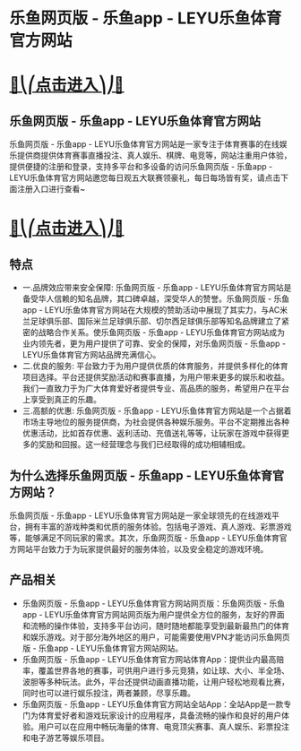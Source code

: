 # 乐鱼网页版 - 乐鱼app - LEYU乐鱼体育官方网站

# [🍉⎝⎛点击进入⎞⎠🍉](https://kkdd668.cn)
## 乐鱼网页版 - 乐鱼app - LEYU乐鱼体育官方网站
乐鱼网页版 - 乐鱼app - LEYU乐鱼体育官方网站是一家专注于体育赛事的在线娱乐提供商提供体育赛事直播投注、真人娱乐、棋牌、电竞等，网站注重用户体验，提供便捷的注册和登录，支持多平台和多设备的访问乐鱼网页版 - 乐鱼app - LEYU乐鱼体育官方网站邀您每日观五大联赛领豪礼，每日每场皆有奖，请点击下面注册入口进行查看~
# [🍉⎝⎛点击进入⎞⎠🍉](https://kkdd668.cn)

## 特点
- 一.品牌效应带来安全保障: 乐鱼网页版 - 乐鱼app - LEYU乐鱼体育官方网站是备受华人信赖的知名品牌，其口碑卓越，深受华人的赞誉。乐鱼网页版 - 乐鱼app - LEYU乐鱼体育官方网站在大规模的赞助活动中展现了其实力，与AC米兰足球俱乐部、国际米兰足球俱乐部、切尔西足球俱乐部等知名品牌建立了紧密的战略合作关系。使乐鱼网页版 - 乐鱼app - LEYU乐鱼体育官方网站成为业内领先者，更为用户提供了可靠、安全的保障，对乐鱼网页版 - 乐鱼app - LEYU乐鱼体育官方网站品牌充满信心。
- 二.优良的服务: 平台致力于为用户提供优质的体育服务，并提供多样化的体育项目选择。平台还提供奖励活动和赛事直播，为用户带来更多的娱乐和收益。我们一直致力于为广大体育爱好者提供专业、高品质的服务，希望用户在平台上享受到真正的乐趣。
- 三.高额的优惠: 乐鱼网页版 - 乐鱼app - LEYU乐鱼体育官方网站是一个占据着市场主导地位的服务提供商，为社会提供各种娱乐服务。平台不定期推出各种优惠活动，比如首存优惠、返利活动、充值送礼等等，让玩家在游戏中获得更多的奖励和回报。这一经营理念与我们已经取得的成功相辅相成。

## 为什么选择乐鱼网页版 - 乐鱼app - LEYU乐鱼体育官方网站？
乐鱼网页版 - 乐鱼app - LEYU乐鱼体育官方网站是一家全球领先的在线游戏平台，拥有丰富的游戏种类和优质的服务体验。包括电子游戏、真人游戏、彩票游戏等，能够满足不同玩家的需求。其次，乐鱼网页版 - 乐鱼app - LEYU乐鱼体育官方网站平台致力于为玩家提供最好的服务体验，以及安全稳定的游戏环境。
## 产品相关
- 乐鱼网页版 - 乐鱼app - LEYU乐鱼体育官方网站网页版：乐鱼网页版 - 乐鱼app - LEYU乐鱼体育官方网站网页版为用户提供全方位的服务，友好的界面和流畅的操作体验，支持多平台访问，随时随地都能享受到最新最热门的体育和娱乐游戏。对于部分海外地区的用户，可能需要使用VPN才能访问乐鱼网页版 - 乐鱼app - LEYU乐鱼体育官方网站网站。
- 乐鱼网页版 - 乐鱼app - LEYU乐鱼体育官方网站体育App：提供业内最高赔率，覆盖世界各地的赛事，可供用户进行多元竞猜，如让球、大小、半全场、波胆等多种玩法。此外，平台还提供动画直播功能，让用户轻松地观看比赛，同时也可以进行娱乐投注，两者兼顾，尽享乐趣。
- 乐鱼网页版 - 乐鱼app - LEYU乐鱼体育官方网站全站App：全站App是一款专门为体育爱好者和游戏玩家设计的应用程序，具备流畅的操作和良好的用户体验。用户可以在应用中畅玩海量的体育、电竞顶尖赛事、真人娱乐、彩票投注和电子游艺等娱乐项目。
